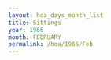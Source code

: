 ```yaml
---
layout: hoa_days_month_list
title: Sittings
year: 1966
month: FEBRUARY
permalink: /hoa/1966/Feb
---
```

